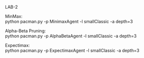 LAB-2

MinMax:                 
python pacman.py -p MinimaxAgent -l smallClassic -a depth=3

Alpha-Beta Pruning:     
python pacman.py -p AlphaBetaAgent -l smallClassic -a depth=3

Expectimax:             
python pacman.py -p ExpectimaxAgent -l smallClassic -a depth=3
